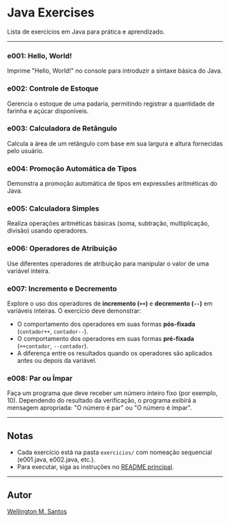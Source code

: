 # Java Exercises

Lista de exercícios em Java para prática e aprendizado.

---

### e001: Hello, World!
Imprime "Hello, World!" no console para introduzir a sintaxe básica do Java.

### e002: Controle de Estoque
Gerencia o estoque de uma padaria, permitindo registrar a quantidade de farinha e açúcar disponíveis.

### e003: Calculadora de Retângulo
Calcula a área de um retângulo com base em sua largura e altura fornecidas pelo usuário.

### e004: Promoção Automática de Tipos
Demonstra a promoção automática de tipos em expressões aritméticas do Java.

### e005: Calculadora Simples
Realiza operações aritméticas básicas (soma, subtração, multiplicação, divisão) usando operadores.

### e006: Operadores de Atribuição
Use diferentes operadores de atribuição para manipular o valor de uma variável inteira.

### **e007: Incremento e Decremento**
Explore o uso dos operadores de **incremento (`++`)** e **decremento (`--`)** em variáveis inteiras. O exercício deve demonstrar:
- O comportamento dos operadores em suas formas **pós-fixada** (`contador++`, `contador--`).
- O comportamento dos operadores em suas formas **pré-fixada** (`++contador`, `--contador`).
- A diferença entre os resultados quando os operadores são aplicados antes ou depois da variável.

### **e008: Par ou Ímpar**
Faça um programa que deve receber um número inteiro fixo (por exemplo, 10). 
Dependendo do resultado da verificação, o programa exibirá a mensagem apropriada: "O número é par" ou "O número é ímpar".

---

## Notas
- Cada exercício está na pasta `exercicios/` com nomeação sequencial (e001.java, e002.java, etc.).
- Para executar, siga as instruções no [README principal](../README.md).

---

## Autor
[Wellington M. Santos](https://www.linkedin.com/in/wellington-moreira-santos/)